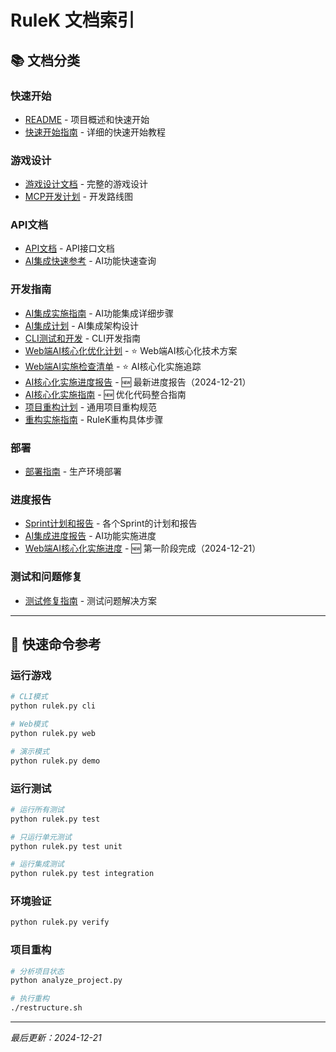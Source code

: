 # RuleK 文档索引

## 📚 文档分类

### 快速开始
- [README](../README.md) - 项目概述和快速开始
- [快速开始指南](guides/Quick_Start_Guide.md) - 详细的快速开始教程

### 游戏设计
- [游戏设计文档](game_design/game_design_v0.2.md) - 完整的游戏设计
- [MCP开发计划](MCP_Development_Plan.md) - 开发路线图

### API文档
- [API文档](api/) - API接口文档
- [AI集成快速参考](AI_Integration_Quick_Reference.md) - AI功能快速查询

### 开发指南
- [AI集成实施指南](AI_Integration_Implementation_Guide.md) - AI功能集成详细步骤
- [AI集成计划](AI_Integration_Plan.md) - AI集成架构设计
- [CLI测试和开发](CLI_Testing_and_Development.md) - CLI开发指南
- [Web端AI核心化优化计划](Web_AI_Core_Optimization_Plan.md) - ⭐️ Web端AI核心化技术方案
- [Web端AI实施检查清单](Web_AI_Core_Implementation_Checklist.md) - ⭐️ AI核心化实施追踪
- [AI核心化实施进度报告](Web_AI_Core_Implementation_Progress.md) - 🆕 最新进度报告（2024-12-21）
- [AI核心化实施指南](AI_Core_Implementation_Guide.md) - 🆕 优化代码整合指南
- [项目重构计划](PROJECT_RESTRUCTURE_PLAN.md) - 通用项目重构规范
- [重构实施指南](RESTRUCTURE_GUIDE.md) - RuleK重构具体步骤

### 部署
- [部署指南](DEPLOYMENT.md) - 生产环境部署

### 进度报告
- [Sprint计划和报告](sprints/) - 各个Sprint的计划和报告
- [AI集成进度报告](AI_Integration_Progress_Report_Phase3_Complete.md) - AI功能实施进度
- [Web端AI核心化实施进度](Web_AI_Core_Implementation_Progress.md) - 🆕 第一阶段完成（2024-12-21）

### 测试和问题修复
- [测试修复指南](TEST_FIX_GUIDE.md) - 测试问题解决方案

---

## 🚀 快速命令参考

### 运行游戏
```bash
# CLI模式
python rulek.py cli

# Web模式
python rulek.py web

# 演示模式
python rulek.py demo
```

### 运行测试
```bash
# 运行所有测试
python rulek.py test

# 只运行单元测试
python rulek.py test unit

# 运行集成测试
python rulek.py test integration
```

### 环境验证
```bash
python rulek.py verify
```

### 项目重构
```bash
# 分析项目状态
python analyze_project.py

# 执行重构
./restructure.sh
```

---
*最后更新：2024-12-21*
